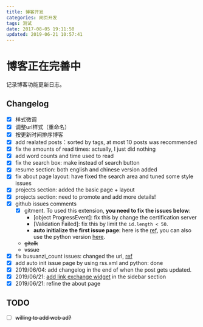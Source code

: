 ```yaml
---
title: 博客开发
categories: 网页开发
tags: 测试
date: 2017-08-05 19:11:50
updated: 2019-06-21 10:57:41
---
```

# 博客正在完善中
记录博客功能更新日志。

<!-- more -->
## Changelog
- [x] 样式微调
- [x] 调整url样式（重命名）
- [x] 按更新时间排序博客
- [x] add realated posts：sorted by tags, at most 10 posts was recommended
- [x] fix the amounts of read times: actually, I just did nothing
- [x] add word counts and time used to read
- [x] fix the search box: make instead of search button
- [x] resume section: both english and chinese version added
- [x] fix about page layout: have fixed the search area and tuned some style issues
- [x] projects section: added the basic page + layout
- [x] projects section: need to promote and add more details!
- [x] github issues comments
    - [x] gitment. To used this extension, **you need to fix the issues below**:
        - [object ProgressEvent]: fix this by change the certification server
        - [Validation Failed]: fix this by limit the `id.length < 50`.
        - **auto initialize the first issue page**: here is the [ref](https://draveness.me/git-comments-initialize), you can also use the python version [here](https://gist.github.com/zhongqin0820/885d2aaeceaf445232b3f4badc0657e5).
    - ~~gitalk~~
    - ~~vssue~~
- [x] fix busuanzi_count issues: changed the url, [ref](https://juejin.im/post/5bbc954a5188255c7c657ca5)
- [x] add auto init issue page by using rss.xml and python: done
- [x] 2019/06/04: add changelog in the end of when the post gets updated.
- [x] 2019/06/21: [add link exchange widget](https://www.jianshu.com/p/43eb0819f51a) in the sidebar section
- [x] 2019/06/21: refine the about page

## TODO
- [ ] ~~willing to add web ad?~~
